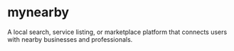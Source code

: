 # mynearby
A local search, service listing, or marketplace platform that connects users with nearby businesses and professionals.
